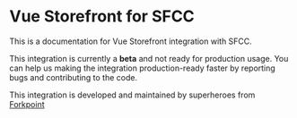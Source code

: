 # Vue Storefront for SFCC

This is a documentation for Vue Storefront integration with SFCC.

This integration is currently a **beta** and not ready for production usage. You can help us making the integration production-ready faster by reporting bugs and contributing to the code.

This integration is developed and maintained by superheroes from [Forkpoint](https://forkpoint.com/)
